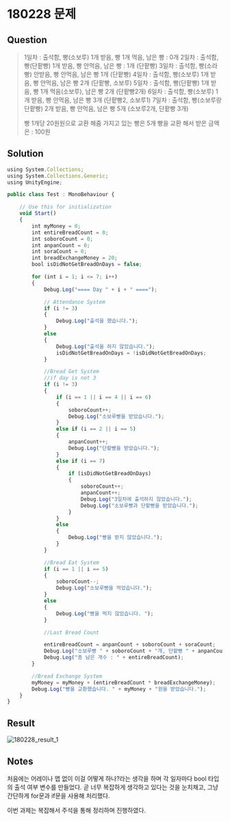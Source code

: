 ﻿# 180228 문제

## Question

> 1일차 : 출석함, 빵(소보루) 1개 받음, 빵 1개 먹음, 남은 빵 : 0개
> 2일차 : 출석함, 빵(단팥빵) 1개 받음, 빵 안먹음, 남은 빵 : 1개 (단팥빵)
> 3일차 : 출석함, 빵(소라빵) 안받음, 빵 안먹음, 남은 빵 1개 (단팥빵)
> 4일차 : 출석함, 빵(소보루) 1개 받음, 빵 안먹음, 남은 빵 2개  (단팥빵, 소보루)
> 5일차 : 출석함, 빵(단팥빵) 1개 받음, 빵 1개 먹음(소보루), 남은 빵 2개 (단팥빵2개)
> 6일차 : 출석함, 빵(소보루) 1개 받음, 빵 안먹음, 남은 빵 3개 (단팥빵2, 소보루1)
> 7일차 : 출석함, 빵(소보루랑 단팥빵) 2개 받음, 빵 안먹음, 남은 빵 5개 (소보루2개, 단팥빵 3개)
> 
> 빵 1개당 20원원으로 교환 해줌 
> 가지고 있는 빵은 5개 
> 빵을 교환 해서 받은 금액은 : 100원 

## Solution

```javascript
using System.Collections;
using System.Collections.Generic;
using UnityEngine;

public class Test : MonoBehaviour {

    // Use this for initialization
    void Start()
    {
        int myMoney = 0;
        int entireBreadCount = 0;
        int soboroCount = 0;
        int anpanCount = 0;
        int soraCount = 0;
        int breadExchangeMoney = 20;
        bool isDidNotGetBreadOnDays = false;

        for (int i = 1; i <= 7; i++)
        {
            Debug.Log("==== Day " + i + " ====");

            // Attendance System
            if (i != 3)
            {
                Debug.Log("출석을 했습니다.");
            }
            else
            {
                Debug.Log("출석을 하지 않았습니다.");
                isDidNotGetBreadOnDays = !isDidNotGetBreadOnDays;
            }

            //Bread Get System
            //if day is not 3
            if (i != 3)
            {
                if (i == 1 || i == 4 || i == 6)
                {
                    soboroCount++;
                    Debug.Log("소보루빵을 받았습니다.");
                }
                else if (i == 2 || i == 5)
                {
                    anpanCount++;
                    Debug.Log("단팥빵을 받았습니다.");
                }
                else if (i == 7)
                {
                    if (isDidNotGetBreadOnDays)
                    {
                        soboroCount++;
                        anpanCount++;
                        Debug.Log("3일차에 출석하지 않았습니다.");
                        Debug.Log("소보루빵과 단팥빵을 받았습니다.");
                    }
                }
                else
                {
                    Debug.Log("빵을 받지 않았습니다.");
                }
            }

            //Bread Eat System
            if (i == 1 || i == 5)
            {
                soboroCount--;
                Debug.Log("소보루빵을 먹었습니다.");
            }
            else
            {
                Debug.Log("빵을 먹지 않았습니다. ");
            }

            //Last Bread Count

            entireBreadCount = anpanCount + soboroCount + soraCount;
            Debug.Log("소보루빵 " + soboroCount + "개, 단팥빵 " + anpanCount + "개, 소라빵 " + soraCount + "개가 있습니다.");
            Debug.Log("총 남은 개수 : " + entireBreadCount);
        }

        //Bread Exchange System
        myMoney = myMoney + (entireBreadCount * breadExchangeMoney);
        Debug.Log("빵을 교환했습니다. " + myMoney + "원을 받았습니다.");
    }
}

```

## Result

![180228_result_1](https://user-images.githubusercontent.com/6358827/36768793-1f3274aa-1c84-11e8-94a3-1deab7599dbf.png)

## Notes

처음에는 어레이나 맵 없이 이걸 어떻게 하나?라는 생각을 하며 각 일자마다 bool 타입의 출석 여부 변수를 만들었다. 곧 너무 복잡하게 생각하고 있다는 것을 눈치채고, 그냥 간단하게 for문과 if문을 사용해 처리했다.

이번 과제는 복잡해서 주석을 통해 정리하며 진행하였다.